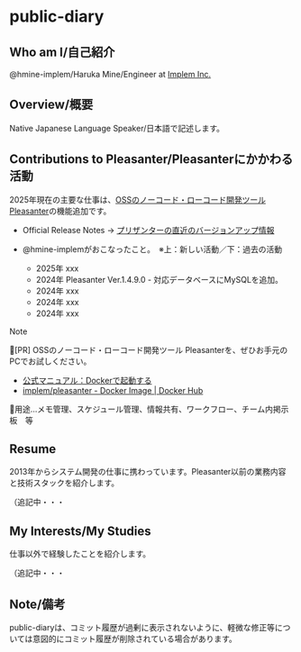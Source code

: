 # public-diary

## Who am I/自己紹介

@hmine-implem/Haruka Mine/Engineer at [Implem Inc.]()

## Overview/概要

Native Japanese Language Speaker/日本語で記述します。

## Contributions to Pleasanter/Pleasanterにかかわる活動

2025年現在の主要な仕事は、[OSSのノーコード・ローコード開発ツール Pleasanter](https://pleasanter.org/)の機能追加です。

- Official Release Notes -> [プリザンターの直近のバージョンアップ情報](https://pleasanter.org/ja/manual/release-notes-core)

- @hmine-implemがおこなったこと。　※上：新しい活動／下：過去の活動
  - 2025年 xxx
  - 2024年 Pleasanter Ver.1.4.9.0 - 対応データベースにMySQLを追加。
  - 2024年 xxx
  - 2024年 xxx
  - 2024年 xxx


> [!NOTE]
> 📢[PR] OSSのノーコード・ローコード開発ツール Pleasanterを、ぜひお手元のPCでお試しください。
> 
> - [公式マニュアル：Dockerで起動する](https://www.pleasanter.org/ja/manual/getting-started-pleasanter-docker)
> - [implem/pleasanter - Docker Image | Docker Hub](https://hub.docker.com/r/implem/pleasanter)
>
> 📝用途…メモ管理、スケジュール管理、情報共有、ワークフロー、チーム内掲示板　等

## Resume

2013年からシステム開発の仕事に携わっています。Pleasanter以前の業務内容と技術スタックを紹介します。

（追記中・・・

## My Interests/My Studies

仕事以外で経験したことを紹介します。

（追記中・・・

## Note/備考

public-diaryは、コミット履歴が過剰に表示されないように、軽微な修正等については意図的にコミット履歴が削除されている場合があります。
